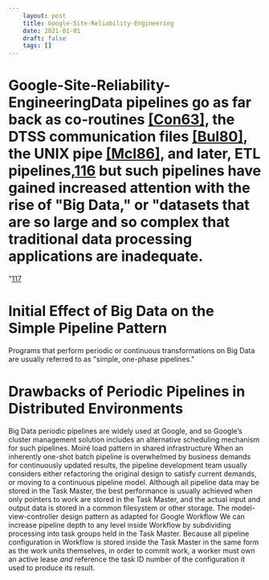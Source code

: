 ```yaml
---
 	layout: post
 	title: Google-Site-Reliability-Engineering
 	date: 2021-01-01
 	draft: false
 	tags: []
---
```


# Google-Site-Reliability-EngineeringData pipelines go as far back as co-routines [[Con63]](https://landing.google.com/sre/sre-book/chapters/bibliography), the DTSS communication files [[Bul80]](https://landing.google.com/sre/sre-book/chapters/bibliography), the UNIX pipe [[McI86]](https://landing.google.com/sre/sre-book/chapters/bibliography), and later, ETL pipelines,[116](https://landing.google.com/sre/sre-book/chapters/data-processing-pipelines/) but such pipelines have gained increased attention with the rise of "Big Data," or "datasets that are so large and so complex that traditional data processing applications are inadequate.
"[117](https://landing.google.com/sre/sre-book/chapters/data-processing-pipelines/)
# Initial Effect of Big Data on the Simple Pipeline Pattern
Programs that perform periodic or continuous transformations on Big Data are usually referred to as "simple, one-phase pipelines."
# Drawbacks of Periodic Pipelines in Distributed Environments
Big Data periodic pipelines are widely used at Google, and so Google’s cluster management solution includes an alternative scheduling mechanism for such pipelines.
Moiré load pattern in shared infrastructure
When an inherently one-shot batch pipeline is overwhelmed by business demands for continuously updated results, the pipeline development team usually considers either refactoring the original design to satisfy current demands, or moving to a continuous pipeline model.
Although all pipeline data may be stored in the Task Master, the best performance is usually achieved when only pointers to work are stored in the Task Master, and the actual input and output data is stored in a common filesystem or other storage.
The model-view-controller design pattern as adapted for Google Workflow
We can increase pipeline depth to any level inside Workflow by subdividing processing into task groups held in the Task Master.
Because all pipeline configuration in Workflow is stored inside the Task Master in the same form as the work units themselves, in order to commit work, a worker must own an active lease *and* reference the task ID number of the configuration it used to produce its result.
